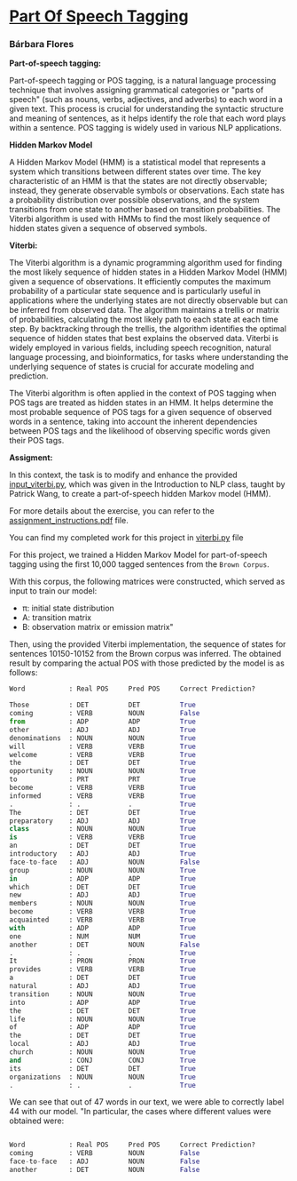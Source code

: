 # [Part Of Speech Tagging](https://github.com/BarbaraPFloresRios/IDS703_NLP_NaturalLanguageProcessing/tree/main/20231009_PartOfSpeechTagging)
### Bárbara Flores

**Part-of-speech tagging:**

Part-of-speech tagging or POS tagging, is a natural language processing technique that involves assigning grammatical categories or "parts of speech" (such as nouns, verbs, adjectives, and adverbs) to each word in a given text. This process is crucial for understanding the syntactic structure and meaning of sentences, as it helps identify the role that each word plays within a sentence. POS tagging is widely used in various NLP applications.

**Hidden Markov Model**

A Hidden Markov Model (HMM) is a statistical model that represents a system which transitions between different states over time. The key characteristic of an HMM is that the states are not directly observable; instead, they generate observable symbols or observations. Each state has a probability distribution over possible observations, and the system transitions from one state to another based on transition probabilities. The Viterbi algorithm is used with HMMs to find the most likely sequence of hidden states given a sequence of observed symbols.

**Viterbi:**

The Viterbi algorithm is a dynamic programming algorithm used for finding the most likely sequence of hidden states in a Hidden Markov Model (HMM) given a sequence of observations. It efficiently computes the maximum probability of a particular state sequence and is particularly useful in applications where the underlying states are not directly observable but can be inferred from observed data. The algorithm maintains a trellis or matrix of probabilities, calculating the most likely path to each state at each time step. By backtracking through the trellis, the algorithm identifies the optimal sequence of hidden states that best explains the observed data. Viterbi is widely employed in various fields, including speech recognition, natural language processing, and bioinformatics, for tasks where understanding the underlying sequence of states is crucial for accurate modeling and prediction.

The Viterbi algorithm is often applied in the context of POS tagging when POS tags are treated as hidden states in an HMM. It helps determine the most probable sequence of POS tags for a given sequence of observed words in a sentence, taking into account the inherent dependencies between POS tags and the likelihood of observing specific words given their POS tags.

**Assigment:**

In this context, the task is to modify and enhance the provided [input_viterbi.py](https://github.com/BarbaraPFloresRios/IDS703_NLP_NaturalLanguageProcessing/blob/main/20231009_PartOfSpeechTagging/input_viterbi.py), which was given in the Introduction to NLP class, taught by Patrick Wang, to create a part-of-speech hidden Markov model (HMM).

For more details about the exercise, you can refer to the [assignment_instructions.pdf](https://github.com/BarbaraPFloresRios/IDS703_NLP_NaturalLanguageProcessing/blob/main/20231009_PartOfSpeechTagging/assignment_instructions.pdf) file.

You can find my completed work for this project in [viterbi.py](https://github.com/BarbaraPFloresRios/IDS703_NLP_NaturalLanguageProcessing/blob/main/20231009_PartOfSpeechTagging/viterbi.py) file

For this project, we trained a Hidden Markov Model for part-of-speech tagging using the first 10,000 tagged sentences from the `Brown Corpus`.

With this corpus, the following matrices were constructed, which served as input to train our model:

- π: initial state distribution
- A: transition matrix
- B: observation matrix or emission matrix"

Then, using the provided Viterbi implementation, the sequence of states for sentences 10150-10152 from the Brown corpus was inferred. 
The obtained result by comparing the actual POS with those predicted by the model is as follows:

```python
Word           : Real POS     Pred POS     Correct Prediction?

Those          : DET          DET          True
coming         : VERB         NOUN         False
from           : ADP          ADP          True
other          : ADJ          ADJ          True
denominations  : NOUN         NOUN         True
will           : VERB         VERB         True
welcome        : VERB         VERB         True
the            : DET          DET          True
opportunity    : NOUN         NOUN         True
to             : PRT          PRT          True
become         : VERB         VERB         True
informed       : VERB         VERB         True
.              : .            .            True
The            : DET          DET          True
preparatory    : ADJ          ADJ          True
class          : NOUN         NOUN         True
is             : VERB         VERB         True
an             : DET          DET          True
introductory   : ADJ          ADJ          True
face-to-face   : ADJ          NOUN         False
group          : NOUN         NOUN         True
in             : ADP          ADP          True
which          : DET          DET          True
new            : ADJ          ADJ          True
members        : NOUN         NOUN         True
become         : VERB         VERB         True
acquainted     : VERB         VERB         True
with           : ADP          ADP          True
one            : NUM          NUM          True
another        : DET          NOUN         False
.              : .            .            True
It             : PRON         PRON         True
provides       : VERB         VERB         True
a              : DET          DET          True
natural        : ADJ          ADJ          True
transition     : NOUN         NOUN         True
into           : ADP          ADP          True
the            : DET          DET          True
life           : NOUN         NOUN         True
of             : ADP          ADP          True
the            : DET          DET          True
local          : ADJ          ADJ          True
church         : NOUN         NOUN         True
and            : CONJ         CONJ         True
its            : DET          DET          True
organizations  : NOUN         NOUN         True
.              : .            .            True
```

We can see that out of 47 words in our text, we were able to correctly label 44 with our model. 
"In particular, the cases where different values were obtained were:
```python

Word           : Real POS     Pred POS     Correct Prediction?
coming         : VERB         NOUN         False
face-to-face   : ADJ          NOUN         False
another        : DET          NOUN         False
```
